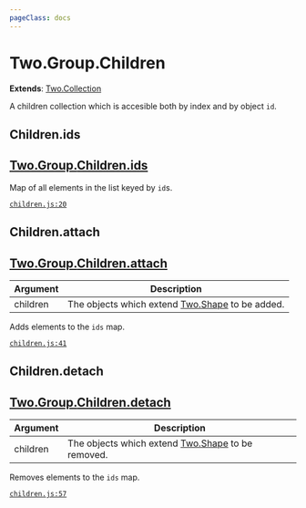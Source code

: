 ```yaml
---
pageClass: docs
---
```


# Two.Group.Children


<div class="extends">

__Extends__: [Two.Collection](/documentation/collection/)

</div>


A children collection which is accesible both by index and by object `id`.


<div class="meta">
  <custom-button text="Source" type="source" href="https://github.com/jonobr1/two.js/blob/dev/C:\Users\pures\Jono\two-js\src/children.js" />
</div>







<div class="instance member ">

## Children.ids

<h2 class="longname" aria-hidden="true"><a href="#Children.ids"><span class="prefix">Two.Group.</span><span class="shortname">Children.ids</span></a></h2>










<div class="properties">

Map of all elements in the list keyed by `id`s.

</div>








<div class="meta">

  [`children.js:20`](https://github.com/jonobr1/two.js/blob/dev/C:\Users\pures\Jono\two-js\src/children.js#L20)

</div>






</div>



<div class="instance function ">

## Children.attach

<h2 class="longname" aria-hidden="true"><a href="#Children.attach"><span class="prefix">Two.Group.</span><span class="shortname">Children.attach</span></a></h2>












<div class="params">

| Argument | Description |
| ---- | ----------- |
|  children  | The objects which extend [Two.Shape](/documentation/shape) to be added. |
</div>




<div class="description">

Adds elements to the `ids` map.

</div>



<div class="meta">

  [`children.js:41`](https://github.com/jonobr1/two.js/blob/dev/C:\Users\pures\Jono\two-js\src/children.js#L41)

</div>






</div>



<div class="instance function ">

## Children.detach

<h2 class="longname" aria-hidden="true"><a href="#Children.detach"><span class="prefix">Two.Group.</span><span class="shortname">Children.detach</span></a></h2>












<div class="params">

| Argument | Description |
| ---- | ----------- |
|  children  | The objects which extend [Two.Shape](/documentation/shape) to be removed. |
</div>




<div class="description">

Removes elements to the `ids` map.

</div>



<div class="meta">

  [`children.js:57`](https://github.com/jonobr1/two.js/blob/dev/C:\Users\pures\Jono\two-js\src/children.js#L57)

</div>






</div>


